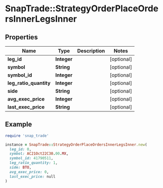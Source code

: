 # SnapTrade::StrategyOrderPlaceOrdersInnerLegsInner

## Properties

| Name | Type | Description | Notes |
| ---- | ---- | ----------- | ----- |
| **leg_id** | **Integer** |  | [optional] |
| **symbol** | **String** |  | [optional] |
| **symbol_id** | **Integer** |  | [optional] |
| **leg_ratio_quantity** | **Integer** |  | [optional] |
| **side** | **String** |  | [optional] |
| **avg_exec_price** | **Integer** |  | [optional] |
| **last_exec_price** | **String** |  | [optional] |

## Example

```ruby
require 'snap_trade'

instance = SnapTrade::StrategyOrderPlaceOrdersInnerLegsInner.new(
  leg_id: 0,
  symbol: AC21Oct22C30.00.MX,
  symbol_id: 41790511,
  leg_ratio_quantity: 1,
  side: BTO,
  avg_exec_price: 0,
  last_exec_price: null
)
```

